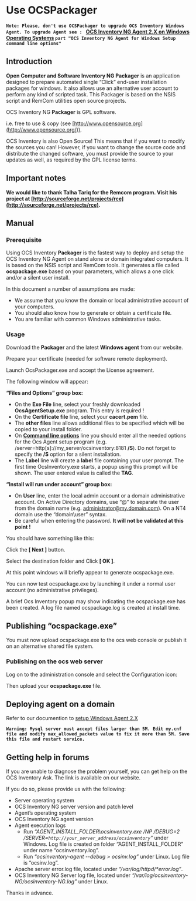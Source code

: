 # Use OCSPackager

**`Note: Please, don't use OCSPackager to upgrade OCS Inventory Windows Agent. To upgrade Agent see : ` [ OCS Inventory NG Agent 2.X on Windows Operating Systems](../03.Basic-documentation/Setting-up-the-Windows-Agent-2.x-on-client-computers.md) `part "OCS Inventory NG Agent for Windows Setup command line options"`**

## Introduction

**Open Computer and Software Inventory NG Packager** is an application designed to prepare automated
single “Click” end-user installation packages for windows. It also allows use an alternative user
account to perform any kind of scripted task. This Packager is based on the NSIS script and RemCom
utilities open source projects.

OCS Inventory NG **Packager** is GPL software.

i.e. free to use & copy (see [http://www.opensource.org](http://www.opensource.org/)).

OCS Inventory is also Open Source! This means that if you want to modify the sources you can! However,
if you want to change the source code and distribute the changed software, you must provide the source
to your updates as well, as required by the GPL license terms.

## Important notes

**We would like to thank Talha Tariq for the Remcom program. Visit his project at
[http://sourceforge.net/projects/rce](http://sourceforge.net/projects/rce).**

## Manual

### **Prerequisite**

Using OCS Inventory **Packager** is the fastest way to deploy and setup the OCS Inventory NG Agent
on stand alone or domain integrated computers. It is based on the NSIS script and RemCom tools.
It generates a file called **ocspackage.exe** based on your parameters, which allows a one click and/or
a silent user install.

In this document a number of assumptions are made:

* We assume that you know the domain or local administrative account of your computers.
* You should also know how to generate or obtain a certificate file.
* You are familiar with common Windows administrative tasks.

### **Usage**

Download the **Packager** and the latest **Windows agent** from our website.

Prepare your certificate (needed for software remote deployment).

Launch OcsPackager.exe and accept the License agreement.

The following window will appear:


**“Files and Options” group box:**

* On the **Exe File** line, select your freshly downloaded **OcsAgentSetup.exe** program.
This entry is required !
* On the **Certificate file** line, select your **cacert.pem** file.
* The **other files** line allows additional files to be specified which will be copied to your install folder.
* On **[Command line options](../07.OCS-Tools/OCS-Inventory-NG-Agent-Deployement-Tool.md#windows-command-line-options)** line you should enter all the needed options for the Ocs Agent setup
program (e.g. /server=http[s]://my_server/ocsinventory:8181 **/S**). Do not forget to specify the
**/S** option for a silent installation.
* The **Label** line will create a **label** file containing your user prompt. The first time
OcsInventory.exe starts, a popup using this prompt will be shown. The user entered value is called the **TAG**.

**“Install will run under account” group box:**

* On **User** line, enter the local admin account or a domain administrative account. On Active Directory
domains, use “@” to separate the user from the domain name (e.g. administrator@my.domain.com).
On a NT4 domain use the “domain\user” syntax.
* Be careful when entering the password. **It will not be validated at this point !**

You should have something like this:


Click the **[ Next ]** button.


Select the destination folder and Click **[ OK ]**.

At this point windows will briefly appear to generate ocspackage.exe.

You can now test ocspackage.exe by launching it under a normal user account
(no administrative privileges).

A brief Ocs Inventory popup may show indicating the ocspackage.exe has been created.
A log file named ocspackage.log is created at install time.

## Publishing “ocspackage.exe”

You must now upload ocspackage.exe to the ocs web console or publish it on an alternative shared file system.

### **Publishing on the ocs web server**

Log on to the administration console and select the Configuration icon:

Then upload your **ocspackage.exe** file.

## Deploying agent on a domain

Refer to our documention to [setup Windows Agent 2.X](../03.Basic-documentation/Setting-up-the-Windows-Agent-2.x-on-client-computers.md)

**`Warning: Mysql server must accept files larger than 5M. Edit my.cnf file and modify
max_allowed_packets value to fix it more than 5M. Save this file and restart service.`**

## Getting help in forums

If you are unable to diagnose the problem yourself, you can get help on the OCS Inventory Ask. The link is available on our website.

If you do so, please provide us with the following:

* Server operating system
* OCS Inventory NG server version and patch level
* Agent’s operating system
* OCS Inventory NG agent version
* Agent execution logs
    * Run _“AGENT_INSTALL_FOLDER\ocsinventory.exe /NP /DEBUG=2 /SERVER=``http://your_server_address/ocsinventory``”_
     under Windows. Log file is created on folder “AGENT_INSTALL_FOLDER” under name “ocsinventory.log”.
    * Run _“ocsinventory-agent --debug > ocsinv.log”_ under Linux. Log file is “ocsinv.log”.
* Apache server error.log file, located under _“/var/log/httpd/*error.log”_.
* OCS Inventory NG Server log file, located under
_“/var/log/ocsinventory-NG/ocsinventory-NG.log”_ under Linux.

Thanks in advance.
